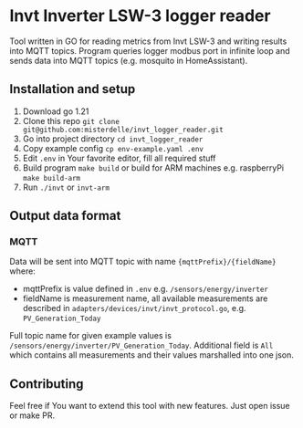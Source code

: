 # Invt Inverter LSW-3 logger reader
Tool written in GO for reading metrics from Invt LSW-3 and writing results into MQTT topics. 
Program queries logger modbus port in infinite loop and sends data into MQTT topics (e.g. mosquito in HomeAssistant).

## Installation and setup
1. Download go 1.21
2. Clone this repo `git clone git@github.com:misterdelle/invt_logger_reader.git`
3. Go into project directory `cd invt_logger_reader`
4. Copy example config `cp env-example.yaml .env`
5. Edit `.env` in Your favorite editor, fill all required stuff
6. Build program `make build` or build for ARM machines e.g. raspberryPi `make build-arm`
7. Run `./invt` or `invt-arm`

## Output data format
### MQTT
Data will be sent into MQTT topic with name `{mqttPrefix}/{fieldName}` where:
* mqttPrefix is value defined in `.env` e.g. `/sensors/energy/inverter`
* fieldName is measurement name, all available measurements are described in `adapters/devices/invt/invt_protocol.go`, e.g. `PV_Generation_Today`

Full topic name for given example values is `/sensors/energy/inverter/PV_Generation_Today`.
Additional field is `All` which contains all measurements and their values marshalled into one json.

## Contributing
Feel free if You want to extend this tool with new features. Just open issue or make PR.
